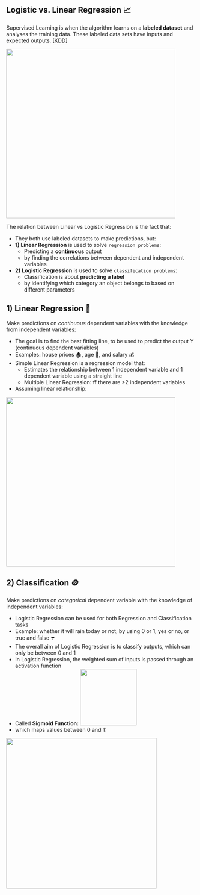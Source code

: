 ## Logistic vs. Linear Regression 📈
Supervised Learning is when the algorithm learns on a **labeled dataset** and analyses the training data. These labeled data sets have inputs and expected outputs. [[KDD]](https://www.kdnuggets.com/2022/03/linear-logistic-regression-succinct-explanation.html#:~:text=Linear%20Regression%20and%20Logistic%20Regression,used%20to%20solve%20Classification%20problems.) 

<img width="450" src="https://github.com/krystinli/Legoland/assets/33378140/eb554f29-a8f9-4c03-b8e2-fa96931238ef" />

The relation between Linear vs Logistic Regression is the fact that:
- They both use labeled datasets to make predictions, but:
- **1) Linear Regression** is used to solve `regression problems`:
  - Predicting a **continuous** output
  - by finding the correlations between dependent and independent variables 
- **2) Logistic Regression** is used to solve `classification problems`:
  - Classification is about **predicting a label**
  - by identifying which category an object belongs to based on different parameters 

## 1) Linear Regression 🧵
Make predictions on _continuous_ dependent variables with the knowledge from independent variables:
- The goal is to find the best fitting line, to be used to predict the output Y (continuous dependent variables)
- Examples: house prices 🏚️, age 👵, and salary 💰
- Simple Linear Regression is a regression model that:
  - Estimates the relationship between 1 independent variable and 1 dependent variable using a straight line
  - Multiple Linear Regression: ff there are >2 independent variables
- Assuming linear relationship:
<img width="450" src="https://github.com/krystinli/Legoland/assets/33378140/f43bc917-98bc-47e3-b548-86bcde154b0e"/>

## 2) Classification 🪙
Make predictions on _categorical_ dependent variable with the knowledge of independent variables:
- Logistic Regression can be used for both Regression and Classification tasks
- Example: whether it will rain today or not, by using 0 or 1, yes or no, or true and false ☂️
- The overall aim of Logistic Regression is to classify outputs, which can only be between 0 and 1
- In Logistic Regression, the weighted sum of inputs is passed through an activation function
- Called **Sigmoid Function:** <img width="150" src="https://www.kdnuggets.com/wp-content/uploads/arya_logistic_linear_regression_succinct_6.png" />
- which maps values between 0 and 1:
<img width="400" src="https://github.com/krystinli/Legoland/assets/33378140/33a1421f-8da8-4fdb-bd53-d981c425ac1a" />






